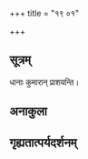 +++
title = "१९ ०१"

+++
## सूत्रम्
धानाः कुमारान् प्राशयन्ति।
## अनाकुला

## गृह्यतात्पर्यदर्शनम्

